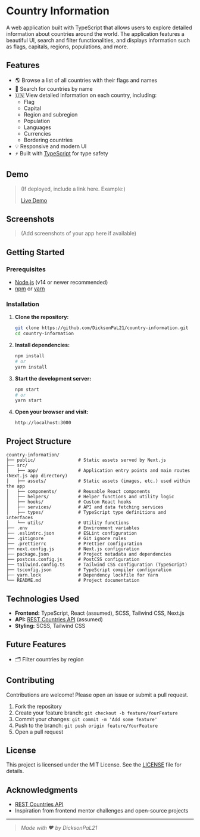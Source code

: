 # Country Information

A web application built with TypeScript that allows users to explore detailed information about countries around the world. The application features a beautiful UI, search and filter functionalities, and displays information such as flags, capitals, regions, populations, and more.

## Features

- 🌎 Browse a list of all countries with their flags and names
- 🔎 Search for countries by name
- 🇺🇳 View detailed information on each country, including:
  - Flag
  - Capital
  - Region and subregion
  - Population
  - Languages
  - Currencies
  - Bordering countries
- 💡 Responsive and modern UI
- ⚡ Built with [TypeScript](https://www.typescriptlang.org/) for type safety

## Demo

> (If deployed, include a link here. Example:)
>
> [Live Demo](https://countryinformation.vercel.app/)

## Screenshots

> (Add screenshots of your app here if available)

## Getting Started

### Prerequisites

- [Node.js](https://nodejs.org/) (v14 or newer recommended)
- [npm](https://www.npmjs.com/) or [yarn](https://yarnpkg.com/)

### Installation

1. **Clone the repository:**
   ```bash
   git clone https://github.com/DicksonPaL21/country-information.git
   cd country-information
   ```

2. **Install dependencies:**
   ```bash
   npm install
   # or
   yarn install
   ```

3. **Start the development server:**
   ```bash
   npm start
   # or
   yarn start
   ```

4. **Open your browser and visit:**
   ```
   http://localhost:3000
   ```

## Project Structure

```
country-information/
├── public/                # Static assets served by Next.js
├── src/
│   ├── app/               # Application entry points and main routes (Next.js app directory)
│   ├── assets/            # Static assets (images, etc.) used within the app
│   ├── components/        # Reusable React components
│   ├── helpers/           # Helper functions and utility logic
│   ├── hooks/             # Custom React hooks
│   ├── services/          # API and data fetching services
│   ├── types/             # TypeScript type definitions and interfaces
│   └── utils/             # Utility functions
├── .env                   # Environment variables
├── .eslintrc.json         # ESLint configuration
├── .gitignore             # Git ignore rules
├── .prettierrc            # Prettier configuration
├── next.config.js         # Next.js configuration
├── package.json           # Project metadata and dependencies
├── postcss.config.js      # PostCSS configuration
├── tailwind.config.ts     # Tailwind CSS configuration (TypeScript)
├── tsconfig.json          # TypeScript compiler configuration
├── yarn.lock              # Dependency lockfile for Yarn
└── README.md              # Project documentation
```

## Technologies Used

- **Frontend:** TypeScript, React (assumed), SCSS, Tailwind CSS, Next.js
- **API:** [REST Countries API](https://restcountries.com/) (assumed)
- **Styling:** SCSS, Tailwind CSS

## Future Features

- 🗂️ Filter countries by region

## Contributing

Contributions are welcome! Please open an issue or submit a pull request.

1. Fork the repository
2. Create your feature branch: `git checkout -b feature/YourFeature`
3. Commit your changes: `git commit -m 'Add some feature'`
4. Push to the branch: `git push origin feature/YourFeature`
5. Open a pull request

## License

This project is licensed under the MIT License. See the [LICENSE](LICENSE) file for details.

## Acknowledgments

- [REST Countries API](https://restcountries.com/)
- Inspiration from frontend mentor challenges and open-source projects

---

> _Made with ❤️ by DicksonPaL21_
